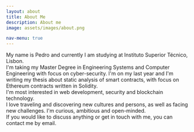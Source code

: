 ```yaml
---
layout: about
title: About Me
description: About me
image: assets/images/about.png

nav-menu: true
---
```


My name is Pedro and currently I am studying at Instituto Superior Técnico, Lisbon. <br>
I'm taking my Master Degree in Engineering Systems and Computer Engineering with focus on cyber-security. I'm on my last year and I'm writing my thesis about static analysis of smart contracts, with focus on Ethereum contracts written in Solidity. <br>
I'm most interested in web development, security and blockchain technology. <br>
I love traveling and discovering new cultures and persons, as well as facing new challenges. I'm curious, ambitious and open-minded. <br>
If you would like to discuss anything or get in touch with me, you can contact me by email.<br>

